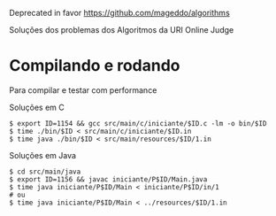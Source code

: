 Deprecated in favor https://github.com/mageddo/algorithms

Soluções dos problemas dos Algoritmos da URI Online Judge

# Compilando e rodando

Para compilar e testar com performance

Soluções em C

	$ export ID=1154 && gcc src/main/c/iniciante/$ID.c -lm -o bin/$ID
	$ time ./bin/$ID < src/main/c/iniciante/$ID.in
	$ time java ./bin/$ID < src/main/resources/$ID/1.in

Soluções em Java

	$ cd src/main/java
	$ export ID=1156 && javac iniciante/P$ID/Main.java
	$ time java iniciante/P$ID/Main < iniciante/P$ID/in/1
	# ou
	$ time java iniciante/P$ID/Main < ../resources/$ID/1.in
